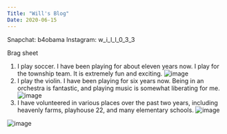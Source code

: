 ```yaml
---
Title: "Will's Blog"
Date: 2020-06-15
---
```


Snapchat: b4obama
Instagram: w_i_l_l_0_3_3

Brag sheet

1. I play soccer. I have been playing for about eleven years now. I play for the township team. It is extremely fun and exciting.
![image](https://user-images.githubusercontent.com/66970988/84716246-92918700-af40-11ea-8f31-027098b8d930.png)
2. I play the violin. I have been playing for six years now. Being in an orchestra is fantastic, and playing music is somewhat liberating for me.
![image](https://user-images.githubusercontent.com/66970988/84716282-accb6500-af40-11ea-9aab-cab5d6a3f12c.png)
3. I have volunteered in various places over the past two years, including heavenly farms, playhouse 22, and many elementary schools. 
![image](https://user-images.githubusercontent.com/66970988/84716316-c2d92580-af40-11ea-8ae6-0b6d8ef215ac.png)

![image](https://user-images.githubusercontent.com/66970988/84716171-670e9c80-af40-11ea-9d94-dff3e0026ed8.png)
